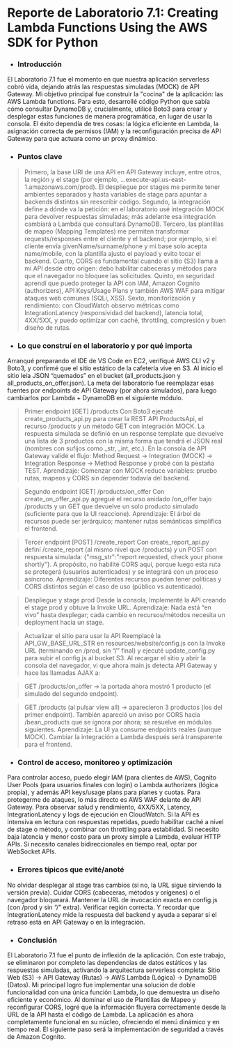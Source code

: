# **Reporte de Laboratorio 7.1: Creating Lambda Functions Using the AWS SDK for Python**

- ### Introducción

El Laboratorio 7.1 fue el momento en que nuestra aplicación serverless cobró vida, dejando atrás las respuestas simuladas (MOCK) de API Gateway. Mi objetivo principal fue construir la "cocina" de la aplicación: las AWS Lambda functions. Para esto, desarrollé código Python que sabía cómo consultar DynamoDB y, crucialmente, utilicé Boto3 para crear y desplegar estas funciones de manera programática, en lugar de usar la consola. El éxito dependía de tres cosas: la lógica eficiente en Lambda, la asignación correcta de permisos (IAM) y la reconfiguración precisa de API Gateway para que actuara como un proxy dinámico.

- ### Puntos clave 

> Primero, la base URI de una API en API Gateway incluye, entre otros, la región y el stage (por ejemplo, ...execute-api.us-east-1.amazonaws.com/prod). El despliegue por stages me permite tener ambientes separados y hasta variables de stage para apuntar a backends distintos sin reescribir código. 
> Segundo, la integración define a dónde va la petición: en el laboratorio usé integración MOCK para devolver respuestas simuladas; más adelante esa integración cambiará a Lambda que consultará DynamoDB.
> Tercero, las plantillas de mapeo (Mapping Templates) me permiten transformar requests/responses entre el cliente y el backend; por ejemplo, si el cliente envía givenName/surname/phone y mi base solo acepta name/mobile, con la plantilla ajusto el payload y evito tocar el backend. 
> Cuarto, CORS es fundamental cuando el sitio (S3) llama a mi API desde otro origen: debo habilitar cabeceras y métodos para que el navegador no bloquee las solicitudes. 
> Quinto, en seguridad aprendí que puedo proteger la API con IAM, Amazon Cognito (authorizers), API Keys/Usage Plans y también AWS WAF para mitigar ataques web comunes (SQLi, XSS). Sexto, monitorización y rendimiento: con CloudWatch observo métricas como IntegrationLatency (responsividad del backend), latencia total, 4XX/5XX, y puedo optimizar con caché, throttling, compresión y buen diseño de rutas.

- ### Lo que construí en el laboratorio y por qué importa

Arranqué preparando el IDE de VS Code en EC2, verifiqué AWS CLI v2 y Boto3, y confirmé que el sitio estático de la cafetería vive en S3. Al inicio el sitio leía JSON “quemados” en el bucket (all_products.json y all_products_on_offer.json). La meta del laboratorio fue reemplazar esas fuentes por endpoints de API Gateway (por ahora simulados), para luego cambiarlos por Lambda + DynamoDB en el siguiente módulo.

> Primer endpoint [GET] /products
Con Boto3 ejecuté create_products_api.py para crear la REST API ProductsApi, el recurso /products y un método GET con integración MOCK. La respuesta simulada se definió en un response template que devuelve una lista de 3 productos con la misma forma que tendrá el JSON real (nombres con sufijos como _str, _int, etc.). En la consola de API Gateway validé el flujo: Method Request → Integration (MOCK) → Integration Response → Method Response y probé con la pestaña TEST.
Aprendizaje: Comenzar con MOCK reduce variables: pruebo rutas, mapeos y CORS sin depender todavía del backend.

> Segundo endpoint [GET] /products/on_offer
Con create_on_offer_api.py agregué el recurso anidado /on_offer bajo /products y un GET que devuelve un solo producto simulado (suficiente para que la UI reaccione).
Aprendizaje: El árbol de recursos puede ser jerárquico; mantener rutas semánticas simplifica el frontend.

> Tercer endpoint [POST] /create_report
Con create_report_api.py definí /create_report (al mismo nivel que /products) y un POST con respuesta simulada: {"msg_str":"report requested, check your phone shortly"}. A propósito, no habilité CORS aquí, porque luego esta ruta se protegerá (usuarios autenticados) y se integrará con un proceso asíncrono.
Aprendizaje: Diferentes recursos pueden tener políticas y CORS distintos según el caso de uso (público vs autenticado).

> Despliegue y stage prod
Desde la consola, Implementé la API creando el stage prod y obtuve la Invoke URL.
Aprendizaje: Nada está “en vivo” hasta desplegar; cada cambio en recursos/métodos necesita un deployment hacia un stage.

> Actualizar el sitio para usar la API
Reemplacé la API_GW_BASE_URL_STR en resources/website/config.js con la Invoke URL (terminando en /prod, sin “/” final) y ejecuté update_config.py para subir el config.js al bucket S3. Al recargar el sitio y abrir la consola del navegador, vi que ahora main.js detecta API Gateway y hace las llamadas AJAX a:

> GET /products/on_offer → la portada ahora mostró 1 producto (el simulado del segundo endpoint).

> GET /products (al pulsar view all) → aparecieron 3 productos (los del primer endpoint).
También apareció un aviso por CORS hacia /bean_products que se ignora por ahora; se resuelve en módulos siguientes.
Aprendizaje: La UI ya consume endpoints reales (aunque MOCK). Cambiar la integración a Lambda después será transparente para el frontend.

- ### Control de acceso, monitoreo y optimización

Para controlar acceso, puedo elegir IAM (para clientes de AWS), Cognito User Pools (para usuarios finales con login) o Lambda authorizers (lógica propia), y además API keys/usage plans para planes y cuotas. Para protegerme de ataques, lo más directo es AWS WAF delante de API Gateway. Para observar salud y rendimiento, 4XX/5XX, Latency, IntegrationLatency y logs de ejecución en CloudWatch. Si la API es intensiva en lectura con respuestas repetidas, puedo habilitar caché a nivel de stage o método, y combinar con throttling para estabilidad. Si necesito baja latencia y menor costo para un proxy simple a Lambda, evaluar HTTP APIs. Si necesito canales bidireccionales en tiempo real, optar por WebSocket APIs.

- ### Errores típicos que evité/anoté

No olvidar desplegar al stage tras cambios (si no, la URL sigue sirviendo la versión previa). Cuidar CORS (cabeceras, métodos y orígenes) o el navegador bloqueará. Mantener la URL de invocación exacta en config.js (con /prod y sin “/” extra). Verificar región correcta. Y recordar que IntegrationLatency mide la respuesta del backend y ayuda a separar si el retraso está en API Gateway o en la integración.

- ### Conclusión

El Laboratorio 7.1 fue el punto de inflexión de la aplicación. Con este trabajo, se eliminaron por completo las dependencias de datos estáticos y las respuestas simuladas, activando la arquitectura serverless completa: Sitio Web (S3) → API Gateway (Rutas) → AWS Lambda (Lógica) → DynamoDB (Datos). Mi principal logro fue implementar una solución de doble funcionalidad con una única función Lambda, lo que demuestra un diseño eficiente y económico. Al dominar el uso de Plantillas de Mapeo y reconfigurar CORS, logré que la información fluyera correctamente desde la URL de la API hasta el código de Lambda. La aplicación es ahora completamente funcional en su núcleo, ofreciendo el menú dinámico y en tiempo real. El siguiente paso será la implementación de seguridad a través de Amazon Cognito.
